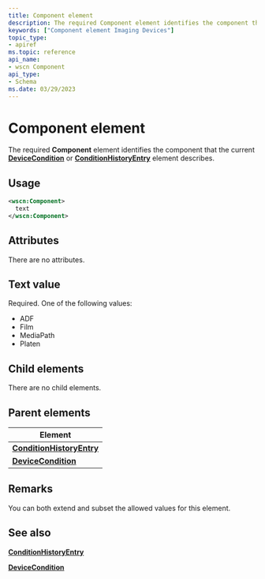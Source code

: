 ```yaml
---
title: Component element
description: The required Component element identifies the component that the current DeviceCondition or ConditionHistoryEntry element describes.
keywords: ["Component element Imaging Devices"]
topic_type:
- apiref
ms.topic: reference
api_name:
- wscn Component
api_type:
- Schema
ms.date: 03/29/2023
---
```


# Component element

The required **Component** element identifies the component that the current [**DeviceCondition**](devicecondition.md) or [**ConditionHistoryEntry**](conditionhistoryentry.md) element describes.

## Usage

```xml
<wscn:Component>
  text
</wscn:Component>
```

## Attributes

There are no attributes.

## Text value

Required. One of the following values:

- ADF
- Film
- MediaPath
- Platen

## Child elements

There are no child elements.

## Parent elements

| Element |
|--|
| [**ConditionHistoryEntry**](conditionhistoryentry.md) |
| [**DeviceCondition**](devicecondition.md) |

## Remarks

You can both extend and subset the allowed values for this element.

## See also

[**ConditionHistoryEntry**](conditionhistoryentry.md)

[**DeviceCondition**](devicecondition.md)
